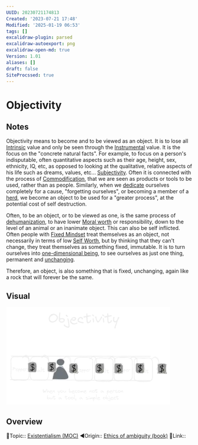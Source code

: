 ```yaml
---
UUID: 20230721174813
Created: '2023-07-21 17:48'
Modified: '2025-01-19 06:53'
tags: []
excalidraw-plugin: parsed
excalidraw-autoexport: png
excalidraw-open-md: true
Version: 1.01
aliases: []
draft: false
SiteProcssed: true
---
```


# Objectivity

## Notes

Objectivity means to become and to be viewed as an object. It is to lose all [Intrinsic](/notes/intrinsic.md) value and only be seen through the [Instrumental](/notes/instrumental.md) value. It is the focus on the "concrete natural facts". For example, to focus on a person's indisputable, often quantitative aspects such as their age, height, sex, ethnicity, IQ, etc, as opposed to looking at the qualitative, relative aspects of his life such as dreams, values, etc... [Subjectivity](/notes/subjectivity.md). Often it is connected with the process of [Commodification](/notes/commodification.md), that we are seen as products or tools to be used, rather than as people. Similarly, when we [dedicate](/notes/lost-in-the-finite.md) ourselves completely for a cause, "forgetting ourselves", or becoming a member of a [herd](/notes/social-environment.md), we become an object to be used for a "greater process", at the potential cost of self destruction.

Often, to be an object, or to be viewed as one, is the same process of [dehumanization](/notes/dehumanization.md), to have lower [Moral worth](/notes/moral-worth.md) or responsibility, down to the level of an animal or an inanimate object. This can also be self inflicted. Often people with [Fixed Mindset](/notes/fixed-mindset.md) treat themselves as an object, not necessarily in terms of low [Self Worth](/notes/self-worth.md), but by thinking that they can't change, they treat themselves as something fixed, immutable. It is to turn ourselves into [one-dimensional being](/notes/one-dimensional-being.md), to see ourselves as just one thing, permanent and [unchanging](/notes/adaptability.md).

Therefore, an object, is also something that is fixed, unchanging, again like a rock that will forever be the same.

## Visual

![Objectivity.webp](/notes/objectivity.webp)

## Overview
🔼Topic:: [Existentialism (MOC)](/mocs/existentialism-moc.md)
◀Origin:: [Ethics of ambiguity (book)](/books/ethics-of-ambiguity-book.md)
🔗Link::

